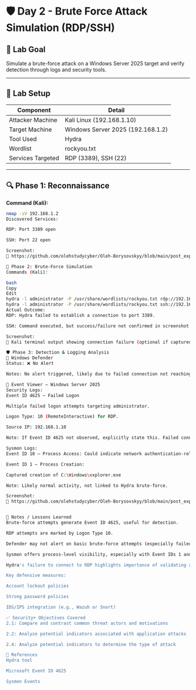 # 🛡️ Day 2 - Brute Force Attack Simulation (RDP/SSH)

## 🎯 Lab Goal  
Simulate a brute-force attack on a Windows Server 2025 target and verify detection through logs and security tools.

---

## 🧪 Lab Setup

| Component         | Detail                     |
|------------------|----------------------------|
| Attacker Machine | Kali Linux (192.168.1.10)  |
| Target Machine   | Windows Server 2025 (192.168.1.2) |
| Tool Used        | Hydra                      |
| Wordlist         | rockyou.txt                |
| Services Targeted| RDP (3389), SSH (22)       |

---

## 🔍 Phase 1: Reconnaissance

**Command (Kali):**
```bash
nmap -sV 192.168.1.2
Discovered Services:

RDP: Port 3389 open

SSH: Port 22 open

Screenshot:
📸 https://github.com/olehstudycyber/Oleh-Borysovskyy/blob/main/post_exploitation/kaliscan.jpg

🚨 Phase 2: Brute-Force Simulation
Commands (Kali):

bash
Copy
Edit
hydra -l administrator -P /usr/share/wordlists/rockyou.txt rdp://192.168.1.2
hydra -l administrator -P /usr/share/wordlists/rockyou.txt ssh://192.168.1.2
Actual Outcome:
RDP: Hydra failed to establish a connection to port 3389.

SSH: Command executed, but success/failure not confirmed in screenshot.

Screenshot:
📸 Kali terminal output showing connection failure (optional if captured)

🛡️ Phase 3: Detection & Logging Analysis
🔐 Windows Defender
Status: ❌ No Alert

Notes: No alert triggered, likely due to failed connection not reaching authentication layer.

📁 Event Viewer – Windows Server 2025
Security Logs:
Event ID 4625 – Failed Logon

Multiple failed logon attempts targeting administrator.

Logon Type: 10 (RemoteInteractive) for RDP.

Source IP: 192.168.1.10

Note: If Event ID 4625 not observed, explicitly state this. Failed connections may still generate 4625 logs.

Sysmon Logs:
Event ID 10 – Process Access: Could indicate network authentication-related access.

Event ID 1 – Process Creation:

Captured creation of C:\Windows\explorer.exe

Note: Likely normal activity, not linked to Hydra brute-force.

Screenshot:
📸 https://github.com/olehstudycyber/Oleh-Borysovskyy/blob/main/post_exploitation/sysmonEVID1.jpg


📘 Notes / Lessons Learned
Brute-force attempts generate Event ID 4625, useful for detection.

RDP attempts are marked by Logon Type 10.

Defender may not alert on basic brute-force attempts (especially failed connections).

Sysmon offers process-level visibility, especially with Event IDs 1 and 10.

Hydra's failure to connect to RDP highlights importance of validating attack execution.

Key defensive measures:

Account lockout policies

Strong password policies

IDS/IPS integration (e.g., Wazuh or Snort)

✅ Security+ Objectives Covered
2.1: Compare and contrast common threat actors and motivations

2.2: Analyze potential indicators associated with application attacks

2.4: Analyze potential indicators to determine the type of attack

📎 References
Hydra tool

Microsoft Event ID 4625

Sysmon Events
